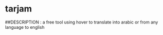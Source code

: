 # tarjam

##DESCRIPTION : 
a free tool using hover to translate into arabic or from any language to english 
